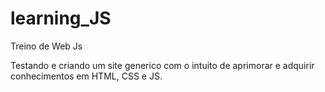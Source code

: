 # learning_JS
Treino de Web Js

Testando e criando um site generico com o intuito de aprimorar e adquirir conhecimentos em HTML, CSS e JS.
